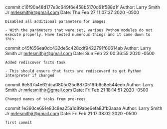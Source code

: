 commit c16f90a48d177e3c649f6e458b5170d61f588d1f
Author: Larry Smith Jr <mrlesmithjr@gmail.com>
Date:   Thu Feb 27 11:07:37 2020 -0500

    Disabled all additional parameters for images
    
    - With the parameters that were set, various Python modules do not
    execute properly. Have tested numerous things and it came down to this.

commit c45f656ea0dc432de5c428cdf9422791f60614ab
Author: Larry Smith Jr <mrlesmithjr@gmail.com>
Date:   Sun Feb 23 00:36:55 2020 -0500

    Added rediscover facts task
    
    - This should ensure that facts are rediscoverd to get Python interpreter if changed

commit 6e537a4e62dca0805d25d8870519fb9c8e544eeb
Author: Larry Smith Jr <mrlesmithjr@gmail.com>
Date:   Fri Feb 21 18:14:51 2020 -0500

    Changed names of tasks from pre-reqs

commit 1e360ce691e83c8ea25a1d89abe6efa83fb3aaaa
Author: Larry Smith Jr <mrlesmithjr@gmail.com>
Date:   Fri Feb 21 17:38:02 2020 -0500

    first commit
